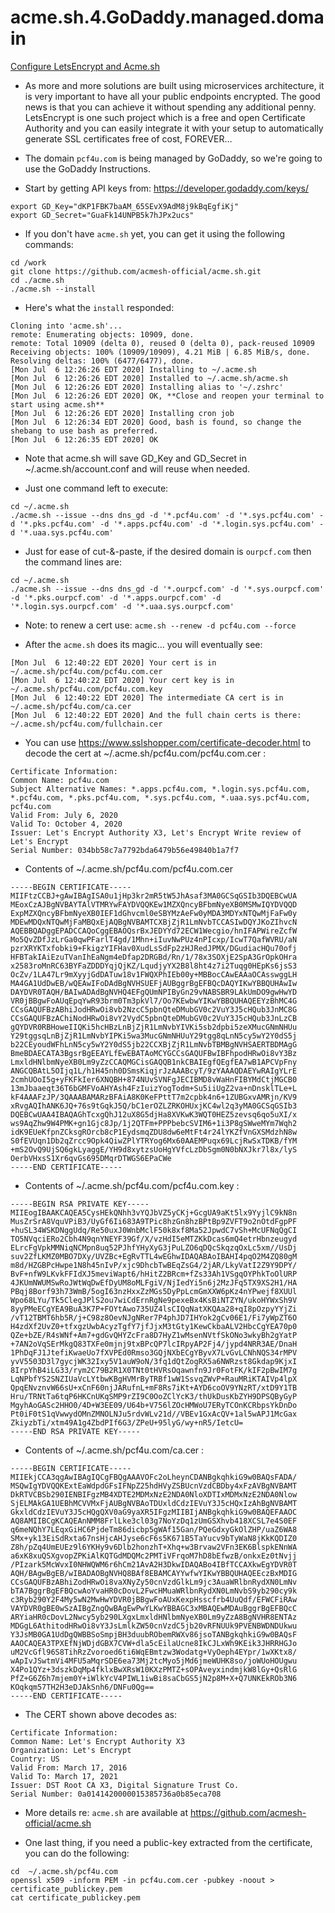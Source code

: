 # acme.sh.4.GoDaddy.managed.domain

[Configure LetsEncrypt and Acme.sh](https://github.com/acmesh-official/acme.sh)

- As more and more solutions are built using microservices architecture, it is very important to have all your public endpoints encrypted. The good news is that you can achieve it without spending any additional penny. LetsEncrypt is one such project which is a free and open Certificate Authority and you can easily integrate it with your setup to automatically generate SSL certificates free of cost, FOREVER…

- The domain `pcf4u.com` is being managed by GoDaddy, so we're going to use the GoDaddy Instructions.

- Start by getting API keys from: https://developer.godaddy.com/keys/

```
export GD_Key="dKP1FBK7baAM_65SEvX9AdM8j9kBqEgfiKj"
export GD_Secret="GuaFk14UNPB5k7hJPx2ucs"
```

- If you don't have `acme.sh` yet, you can get it using the following commands:

```
cd /work
git clone https://github.com/acmesh-official/acme.sh.git
cd ./acme.sh
./acme.sh --install
```
- Here's what the `install` responded:

```
Cloning into 'acme.sh'...
remote: Enumerating objects: 10909, done.
remote: Total 10909 (delta 0), reused 0 (delta 0), pack-reused 10909
Receiving objects: 100% (10909/10909), 4.21 MiB | 6.85 MiB/s, done.
Resolving deltas: 100% (6477/6477), done.
[Mon Jul  6 12:26:26 EDT 2020] Installing to ~/.acme.sh
[Mon Jul  6 12:26:26 EDT 2020] Installed to ~/.acme.sh/acme.sh
[Mon Jul  6 12:26:26 EDT 2020] Installing alias to '~/.zshrc'
[Mon Jul  6 12:26:26 EDT 2020] OK, **Close and reopen your terminal to start using acme.sh**
[Mon Jul  6 12:26:26 EDT 2020] Installing cron job
[Mon Jul  6 12:26:34 EDT 2020] Good, bash is found, so change the shebang to use bash as preferred.
[Mon Jul  6 12:26:35 EDT 2020] OK
```

- Note that acme.sh will save GD_Key and GD_Secret in ~/.acme.sh/account.conf and will reuse when needed.

- Just one command left to execute:

```
cd ~/.acme.sh
./acme.sh --issue --dns dns_gd -d '*.pcf4u.com' -d '*.sys.pcf4u.com' -d '*.pks.pcf4u.com' -d '*.apps.pcf4u.com' -d '*.login.sys.pcf4u.com' -d '*.uaa.sys.pcf4u.com'
```

- Just for ease of cut-&-paste, if the desired domain is `ourpcf.com` then the command lines are:

```
cd ~/.acme.sh
./acme.sh --issue --dns dns_gd -d '*.ourpcf.com' -d '*.sys.ourpcf.com' -d '*.pks.ourpcf.com' -d '*.apps.ourpcf.com' -d '*.login.sys.ourpcf.com' -d '*.uaa.sys.ourpcf.com'
```

- Note: to renew a cert use: `acme.sh --renew -d pcf4u.com --force`

- After the `acme.sh` does its magic... you will eventually see:

```
[Mon Jul  6 12:40:22 EDT 2020] Your cert is in  ~/.acme.sh/pcf4u.com/pcf4u.com.cer 
[Mon Jul  6 12:40:22 EDT 2020] Your cert key is in  ~/.acme.sh/pcf4u.com/pcf4u.com.key 
[Mon Jul  6 12:40:22 EDT 2020] The intermediate CA cert is in  ~/.acme.sh/pcf4u.com/ca.cer 
[Mon Jul  6 12:40:22 EDT 2020] And the full chain certs is there:  ~/.acme.sh/pcf4u.com/fullchain.cer 
```

- You can use https://www.sslshopper.com/certificate-decoder.html to decode the cert at ~/.acme.sh/pcf4u.com/pcf4u.com.cer :

```
Certificate Information:
Common Name: pcf4u.com
Subject Alternative Names: *.apps.pcf4u.com, *.login.sys.pcf4u.com, *.pcf4u.com, *.pks.pcf4u.com, *.sys.pcf4u.com, *.uaa.sys.pcf4u.com, pcf4u.com
Valid From: July 6, 2020
Valid To: October 4, 2020
Issuer: Let's Encrypt Authority X3, Let's Encrypt Write review of Let's Encrypt
Serial Number: 034bb58c7a7792bda6479b56e49840b1a7f7
```

- Contents of ~/.acme.sh/pcf4u.com/pcf4u.com.cer 

```
-----BEGIN CERTIFICATE-----
MIIFtzCCBJ+gAwIBAgISA0u1jHp3kr2mR5tW5JhAsaf3MA0GCSqGSIb3DQEBCwUA
MEoxCzAJBgNVBAYTAlVTMRYwFAYDVQQKEw1MZXQncyBFbmNyeXB0MSMwIQYDVQQD
ExpMZXQncyBFbmNyeXB0IEF1dGhvcml0eSBYMzAeFw0yMDA3MDYxNTQwMjFaFw0y
MDEwMDQxNTQwMjFaMBQxEjAQBgNVBAMTCXBjZjR1LmNvbTCCASIwDQYJKoZIhvcN
AQEBBQADggEPADCCAQoCggEBAOQsrBxJEDYYd72ECW1Wecgio/hnIFAPWireZcfW
Mo5QvZDfJzLrGa0qwPFarlT4gd/1Mhn+iIuvNwPUz4nPIcxp/IcwT7QafWVRU/aN
pzrXRYKTxfobki9+FkigzYIFHav0XudLsSdFp2zHJRedJPMX/DGudiacHQu70ofj
HFBTakIAiEzuTVanIhEaNgm4eDfap2DRGBd/Rn/1/78x3SOXjE2SpA3GrOpkOHra
x2583roMnRC63BYFaZDDDYqjQjKZ/LqudjyYX2B8l8ht4z7i2Tuqg0HEpKs6jsS3
OcZv/1LA47Lr9mXyyjGdDATuw18v1FWQXPhIEb00y+MBBocCAwEAAaOCAsswggLH
MA4GA1UdDwEB/wQEAwIFoDAdBgNVHSUEFjAUBggrBgEFBQcDAQYIKwYBBQUHAwIw
DAYDVR0TAQH/BAIwADAdBgNVHQ4EFgQUmNPIByGn29vNABSBR9LAkUmDO9gwHwYD
VR0jBBgwFoAUqEpqYwR93brm0Tm3pkVl7/Oo7KEwbwYIKwYBBQUHAQEEYzBhMC4G
CCsGAQUFBzABhiJodHRwOi8vb2NzcC5pbnQteDMubGV0c2VuY3J5cHQub3JnMC8G
CCsGAQUFBzAChiNodHRwOi8vY2VydC5pbnQteDMubGV0c2VuY3J5cHQub3JnLzCB
gQYDVR0RBHoweIIQKi5hcHBzLnBjZjR1LmNvbYIVKi5sb2dpbi5zeXMucGNmNHUu
Y29tggsqLnBjZjR1LmNvbYIPKi5wa3MucGNmNHUuY29tgg8qLnN5cy5wY2Y0dS5j
b22CEyoudWFhLnN5cy5wY2Y0dS5jb22CCXBjZjR1LmNvbTBMBgNVHSAERTBDMAgG
BmeBDAECATA3BgsrBgEEAYLfEwEBATAoMCYGCCsGAQUFBwIBFhpodHRwOi8vY3Bz
LmxldHNlbmNyeXB0Lm9yZzCCAQMGCisGAQQB1nkCBAIEgfQEgfEA7wB1APCVpFny
ANGCQBAtL5OIjq1L/h1H45nh0DSmsKiqjrJzAAABcyT/9zYAAAQDAEYwRAIgYLrE
2cmhUOoI5g+yFKFkIer6XNQBH+874NUvSVNFgJECIBMD8vWaHnFIBYMdCtjMGCB0
13mJbaaeqt36T6bGMFVoAHYAsh4FzIuizYogTodm+Su5iiUgZ2va+nDnsklTLe+L
kF4AAAFzJP/3QAAABAMARzBFAiA8K0KeFPttT7m2cpbk4n6+1ZUBGxvAMRjn/KV9
xRvgAQIhANK6JQ+76s9tGqkJ5Q/bC1erOZLZRKOHUxjKC4wl2q3yMA0GCSqGSIb3
DQEBCwUAA4IBAQAGhTcxgQhJ12uX8G5djHa8XVKwK3WQT0HEZ5zevsq6qo5uXI/x
ws9AqZhw9W4PMK+gn1Gjc8Jp/1j2QTFm+PPPbebcSVIM6+1i3P8gSWweMYm7Wqh2
idK9EUeKfpnZCksgROrcb8cP1EydsmqZDU8dw6eMtFt4r24lYKZfVnGXSMdzhN8w
S0fEVUqn1Db2qZrcc9Opk4QiwZPlYTRYog6Mx60AAEMPuqx69LcjRwSxTDKB/fYM
+mS2OvQ9UjSQ6gkLyaggE/YH9d8xytzsUoHgYVfcLzDbSgm0N0bNXJkr7l8x/lyS
OerbVHxsS1Xr6qvGs695DMqrDTWGS6EPaCWe
-----END CERTIFICATE-----
```

- Contents of ~/.acme.sh/pcf4u.com/pcf4u.com.key :

```
-----BEGIN RSA PRIVATE KEY-----
MIIEogIBAAKCAQEA5CysHEkQNhh3vYQJbVZ5yCKj+GcgUA9aKt5lx9YyjlC9kN8n
MusZrSrA8VquVPiB3/UyGf6Ii683A9TPic8hzGn8hzBPtBp9ZVFT9o2nOtdFgpPF
+huSL34WSKDNggUdq/Re50uxJ0WnbMclF50k8xf8Ma52JpwdC7vSh+McUFNqQgCI
TO5NVqciERo2Cbh4N9qnYNEYF39Gf/X/vzHdI5eMTZKkDcas6mQ4etrHbnzeugyd
ELrcFgVpkMMNiqNCMpn8uq52PJhfYHyXyG3jPuLZO6qDQcSkqzqOxLc5xm//UsDj
suv2ZfLKMZ0MBO7DXy/UVZBc+EgRvTTL4wEGhwIDAQABAoIBAHI4pqO2M4ZQ80gM
m8d/HZGBPcHwpe1N8h45nIvP/xjc9DhcbTwBEqZsG4/2jAR/LkyVatI2Z9Y9DPY/
BvF+nfW9LKvkFFIdXJ5meviWapt6/hHitZ2BRcm+fZs33Ah1VSgqOYPhkToOlURP
4JKUmNWUMSwRoJWtWqDwEfDyUM8oMLFgiV/NjIedYi5n6j2MzJFq5TX9XS2H1/HA
PBqj8Borf93h73WmB/5ogI63nzHxxZzMGs5DyPpLcmGmXXW6pKz4nYPwejf8XUUl
Wpo68LYu/Tk5ClegJPlS2ou7wiCdErnRgNe9pexeBx4KsBiNTZYN/ukoHYWxSh9V
8yyPMeECgYEA9BuA3K7P+FOYtAwo735UZ4lsCIQqNatXKQAa28+qI8pOzpyYYjZi
/vT12TBMT6hb5R/j+C98z8OevNJgNRer7P4phJD7IHYok2gCv06E1/Fi7yWpZT6O
H4zdXf2UvZ0+tfxgzUwbAcyzTgfY7jfJjxM3tGty1KewCkbaALV2HbcCgYEA70p0
QZe+bZE/R4sWNf+Am7+gdGvQHYZcFra8D7HyZ1wMsenNVtfSkONo3wkyBh2gYatP
+7AN2oVqSErMkgQ83TXFe0mjnj9txBPcQP7lcIRpyAP2Fj4/jypd4NRR3AE/DnaH
1PhDqFJ1JtefiKwaeUo7fXVPEd0Rmso3GQjNXbECgYByvX7LvGvLCNhNQS34rMPV
yvV5503D3l7gycjWK32Ixy5V1auW9oN/3fq1dQtZogRX5a6NWRzst8Gkdap9KjxI
8IrpYhB4iLG33/rym2C79B2R1X0TNt0tHVRsOqawnfn9Jr0FotFK/kIF2pBwIM7g
LqNPbfYS2SNZIUaVcLYtbwKBgHVMrByTRBf1wW1SsvqZWvP+RauMRiKTAIVp4lpX
QpqENvznvW66sU+xCnF60njJARufnL+mF8Rs7iKt+AYD6coOV9YNzRT/xtD9Y1TB
Hru/TRNtTa6tqP6HKCnUKqSMP9rZI9C0OoZClYcK3/thUkDusKbZYH9DPSQByGyP
MgyhAoGASc2HHO0/4D+W3EE09/U64b+V756lZOcHMWoU7ERyTCOnKCRbpsYkDnDo
Pt0iF0tS1qVwwydOMnZMNOLNJu5rdvWLv21d//VBEv1GxAcQV+1al5wAPJ1McGax
ZkiyzbTi/xtm49A1g4ZbdPIf6G3/ZPeU+95lyG/wy+nR5/IetcU=
-----END RSA PRIVATE KEY-----
```

- Contents of ~/.acme.sh/pcf4u.com/ca.cer  :

```
-----BEGIN CERTIFICATE-----
MIIEkjCCA3qgAwIBAgIQCgFBQgAAAVOFc2oLheynCDANBgkqhkiG9w0BAQsFADA/
MSQwIgYDVQQKExtEaWdpdGFsIFNpZ25hdHVyZSBUcnVzdCBDby4xFzAVBgNVBAMT
DkRTVCBSb290IENBIFgzMB4XDTE2MDMxNzE2NDA0NloXDTIxMDMxNzE2NDA0Nlow
SjELMAkGA1UEBhMCVVMxFjAUBgNVBAoTDUxldCdzIEVuY3J5cHQxIzAhBgNVBAMT
GkxldCdzIEVuY3J5cHQgQXV0aG9yaXR5IFgzMIIBIjANBgkqhkiG9w0BAQEFAAOC
AQ8AMIIBCgKCAQEAnNMM8FrlLke3cl03g7NoYzDq1zUmGSXhvb418XCSL7e4S0EF
q6meNQhY7LEqxGiHC6PjdeTm86dicbp5gWAf15Gan/PQeGdxyGkOlZHP/uaZ6WA8
SMx+yk13EiSdRxta67nsHjcAHJyse6cF6s5K671B5TaYucv9bTyWaN8jKkKQDIZ0
Z8h/pZq4UmEUEz9l6YKHy9v6Dlb2honzhT+Xhq+w3Brvaw2VFn3EK6BlspkENnWA
a6xK8xuQSXgvopZPKiAlKQTGdMDQMc2PMTiVFrqoM7hD8bEfwzB/onkxEz0tNvjj
/PIzark5McWvxI0NHWQWM6r6hCm21AvA2H3DkwIDAQABo4IBfTCCAXkwEgYDVR0T
AQH/BAgwBgEB/wIBADAOBgNVHQ8BAf8EBAMCAYYwfwYIKwYBBQUHAQEEczBxMDIG
CCsGAQUFBzABhiZodHRwOi8vaXNyZy50cnVzdGlkLm9jc3AuaWRlbnRydXN0LmNv
bTA7BggrBgEFBQcwAoYvaHR0cDovL2FwcHMuaWRlbnRydXN0LmNvbS9yb290cy9k
c3Ryb290Y2F4My5wN2MwHwYDVR0jBBgwFoAUxKexpHsscfrb4UuQdf/EFWCFiRAw
VAYDVR0gBE0wSzAIBgZngQwBAgEwPwYLKwYBBAGC3xMBAQEwMDAuBggrBgEFBQcC
ARYiaHR0cDovL2Nwcy5yb290LXgxLmxldHNlbmNyeXB0Lm9yZzA8BgNVHR8ENTAz
MDGgL6AthitodHRwOi8vY3JsLmlkZW50cnVzdC5jb20vRFNUUk9PVENBWDNDUkwu
Y3JsMB0GA1UdDgQWBBSoSmpjBH3duubRObemRWXv86jsoTANBgkqhkiG9w0BAQsF
AAOCAQEA3TPXEfNjWDjdGBX7CVW+dla5cEilaUcne8IkCJLxWh9KEik3JHRRHGJo
uM2VcGfl96S8TihRzZvoroed6ti6WqEBmtzw3Wodatg+VyOeph4EYpr/1wXKtx8/
wApIvJSwtmVi4MFU5aMqrSDE6ea73Mj2tcMyo5jMd6jmeWUHK8so/joWUoHOUgwu
X4Po1QYz+3dszkDqMp4fklxBwXRsW10KXzPMTZ+sOPAveyxindmjkW8lGy+QsRlG
PfZ+G6Z6h7mjem0Y+iWlkYcV4PIWL1iwBi8saCbGS5jN2p8M+X+Q7UNKEkROb3N6
KOqkqm57TH2H3eDJAkSnh6/DNFu0Qg==
-----END CERTIFICATE-----
```

- The CERT shown above decodes as:

```
Certificate Information:
Common Name: Let's Encrypt Authority X3
Organization: Let's Encrypt
Country: US
Valid From: March 17, 2016
Valid To: March 17, 2021
Issuer: DST Root CA X3, Digital Signature Trust Co.
Serial Number: 0a0141420000015385736a0b85eca708
```

- More details re: `acme.sh` are available at https://github.com/acmesh-official/acme.sh

- One last thing, if you need a public-key extracted from the certificate, you can do the following:

```
cd  ~/.acme.sh/pcf4u.com
openssl x509 -inform PEM -in pcf4u.com.cer -pubkey -noout > certificate_publickey.pem
cat certificate_publickey.pem
```




